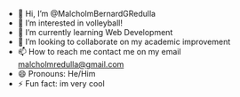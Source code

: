 - 👋 Hi, I’m @MalcholmBernardGRedulla
- 👀 I’m interested in volleyball!
- 🌱 I’m currently learning Web Development
- 💞️ I’m looking to collaborate on my academic improvement
- 📫 How to reach me contact me on my email malcholmredulla@gmail.com
- 😄 Pronouns: He/Him
- ⚡ Fun fact: im very cool

<!---
MalcholmBernardGRedulla/MalcholmBernardGRedulla is a ✨ special ✨ repository because its `README.md` (this file) appears on your GitHub profile.
You can click the Preview link to take a look at your changes.
--->
